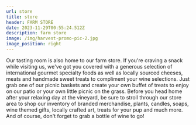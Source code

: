 ```yaml
---
url: store
title: store
header: FARM STORE
date: 2023-11-29T00:55:24.512Z
description: farm store
image: /img/harvest-promo-pic-2.jpg
image_position: right
---
```

Our tasting room is also home to our farm store. If you're craving a snack while visiting us, we've got you covered with a generous selection of international gourmet specialty foods as well as locally sourced cheeses, meats and handmade sweet treats to compliment your wine selections. Just grab one of our picnic baskets and create your own buffet of treats to enjoy on our patio or your own little picnic on the grass. Before you head home after your relaxing day at the vineyard, be sure to stroll through our store area to shop our inventory of branded merchandise, plants, candles, soaps, wine themed gifts, locally crafted art, treats for your pup and much more. And of course, don't forget to grab a bottle of wine to go!